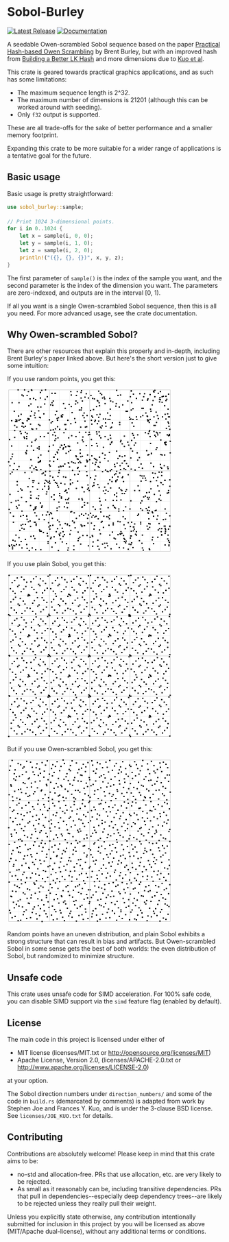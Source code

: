 # Sobol-Burley

[![Latest Release][crates-io-badge]][crates-io-url]
[![Documentation][docs-rs-img]][docs-rs-url]

A seedable Owen-scrambled Sobol sequence based on the paper [Practical Hash-based Owen Scrambling](http://www.jcgt.org/published/0009/04/01/) by Brent Burley, but with an improved hash from [Building a Better LK Hash](https://psychopath.io/post/2021_01_30_building_a_better_lk_hash) and more dimensions due to [Kuo et al](http://web.maths.unsw.edu.au/~fkuo/sobol/).

This crate is geared towards practical graphics applications, and as such has some limitations:

* The maximum sequence length is 2^32.
* The maximum number of dimensions is 21201 (although this can be worked around with seeding).
* Only `f32` output is supported.

These are all trade-offs for the sake of better performance and a smaller memory footprint.

Expanding this crate to be more suitable for a wider range of applications is a tentative goal for the future.


## Basic usage

Basic usage is pretty straightforward:

```rust
use sobol_burley::sample;

// Print 1024 3-dimensional points.
for i in 0..1024 {
    let x = sample(i, 0, 0);
    let y = sample(i, 1, 0);
    let z = sample(i, 2, 0);
    println!("({}, {}, {})", x, y, z);
}
```

The first parameter of `sample()` is the index of the sample you want, and the second parameter is the index of the dimension you want.  The parameters are zero-indexed, and outputs are in the interval [0, 1).

If all you want is a single Owen-scrambled Sobol sequence, then this is all you need.  For more advanced usage, see the crate documentation.


## Why Owen-scrambled Sobol?

There are other resources that explain this properly and in-depth, including Brent Burley's paper linked above.  But here's the short version just to give some intuition:

If you use random points, you get this:

![1024 random points](https://raw.githubusercontent.com/cessen/sobol_burley/master/images/random.png)

If you use plain Sobol, you get this:

![1024 random points](https://raw.githubusercontent.com/cessen/sobol_burley/master/images/sobol.png)

But if you use Owen-scrambled Sobol, you get this:

![1024 random points](https://raw.githubusercontent.com/cessen/sobol_burley/master/images/sobol_owen.png)

Random points have an uneven distribution, and plain Sobol exhibits a strong structure that can result in bias and artifacts.  But Owen-scrambled Sobol in some sense gets the best of both worlds: the even distribution of Sobol, but randomized to minimize structure.


## Unsafe code

This crate uses unsafe code for SIMD acceleration.  For 100% safe code, you can disable SIMD support via the `simd` feature flag (enabled by default).


## License

The main code in this project is licensed under either of

* MIT license (licenses/MIT.txt or http://opensource.org/licenses/MIT)
* Apache License, Version 2.0, (licenses/APACHE-2.0.txt or http://www.apache.org/licenses/LICENSE-2.0)

at your option.

The Sobol direction numbers under `direction_numbers/` and some of the code in `build.rs` (demarcated by comments) is adapted from work by Stephen Joe and Frances Y. Kuo, and is under the 3-clause BSD license.  See `licenses/JOE_KUO.txt` for details.


## Contributing

Contributions are absolutely welcome!  Please keep in mind that this crate aims to be:

* no-std and allocation-free.  PRs that use allocation, etc. are very likely to be rejected.
* As small as it reasonably can be, including transitive dependencies.  PRs that pull in dependencies--especially deep dependency trees--are likely to be rejected unless they really pull their weight.

Unless you explicitly state otherwise, any contribution intentionally submitted for inclusion in this project by you will be licensed as above (MIT/Apache dual-license), without any additional terms or conditions.


[crates-io-badge]: https://img.shields.io/crates/v/sobol_burley.svg
[crates-io-url]: https://crates.io/crates/sobol_burley
[docs-rs-img]: https://docs.rs/sobol_burley/badge.svg
[docs-rs-url]: https://docs.rs/sobol_burley
